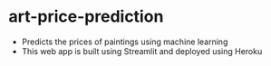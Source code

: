 # art-price-prediction
- Predicts the prices of paintings using machine learning
- This web app is built using Streamlit and deployed using Heroku
